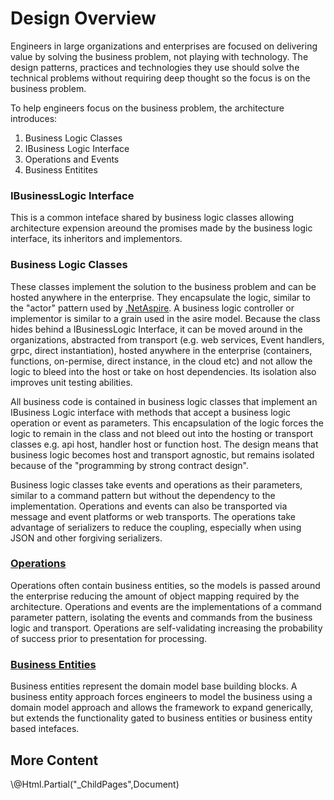 ﻿<!---
Title: Business Logic
NavigationTitle: Business Logic
ShowInNavigation: false
ShowInSidebar: true
NoSidebar: false
Excerpt: describes the roles of business logic classes and interfaces in the design

--->

# Design Overview


Engineers in large organizations and enterprises are focused on delivering value by solving the business problem, not playing with technology. The design patterns, practices and technologies they use should solve the technical problems without requiring deep thought so the focus is on the business problem.

To help engineers focus on the business problem, the architecture introduces:
1. Business Logic Classes
2. IBusiness Logic Interface
3. Operations and Events
4. Business Entitites

### IBusinessLogic Interface
This is a common inteface shared by business logic classes allowing architecture expension areound the promises made by the business logic interface, its inheritors and implementors.

### Business Logic Classes

These classes implement the solution to the business problem and can be hosted anywhere in the enterprise. They encapsulate the logic, similar to the "actor" pattern used by [.NetAspire](https://learn.microsoft.com/en-us/dotnet/aspire/get-started/aspire-overview). A business logic controller or implementor is similar to a grain used in the asire model.
Because the class hides behind a IBusinessLogic Interface, it can be moved around in the organizations, abstracted from transport (e.g. web services, Event handlers, grpc, direct instantiation), hosted anywhere in the enterprise (containers, functions, on-permise, direct instance, in the cloud etc) and not allow the logic to bleed into the host or take on host dependencies.
Its isolation also improves unit testing abilities.

All business code is contained in business logic classes that implement an IBusiness Logic interface with methods that accept a business logic operation or event as parameters. This encapsulation of the logic forces the logic to remain in the class and not bleed out into the hosting or transport classes e.g. api host, handler host or function host. The design means that business logic becomes host and transport agnostic, but remains isolated because of the "programming by strong contract design".

Business logic classes take events and operations as their parameters, similar to a command pattern but without the dependency to the implementation. Operations and events can also be transported via message and event platforms or web transports. The operations take advantage of serializers to reduce the coupling, especially when using JSON and other forgiving serializers.

### [Operations](/Design/operations.html)
Operations often contain business entities, so the models is passed around the enterprise reducing the amount of object mapping required by the architecture.
Operations and events are the implementations of a command parameter pattern, isolating the events and commands from the business logic and transport. Operations are self-validating increasing the probability of success prior to presentation for processing.

### [Business Entities](/design/Business.Entities.html) 
Business entities represent the domain model base building blocks. A business entity approach forces engineers to model the business using a domain model approach and allows the framework to expand generically, but extends the functionality gated to business entities or business entity based intefaces.

## More Content
<div>\@Html.Partial("_ChildPages",Document)</div>
